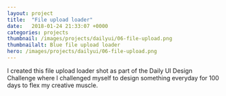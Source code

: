 ```yaml
---
layout: project
title:  "File upload loader"
date:   2018-01-24 21:33:07 +0000
categories: projects
thumbnail: /images/projects/dailyui/06-file-upload.png
thumbnailalt: Blue file upload loader
hero: /images/projects/dailyui/06-file-upload.png
---
```


I created this file upload loader shot as part of the Daily UI Design Challenge where I challenged myself to design something everyday for 100 days to flex my creative muscle.